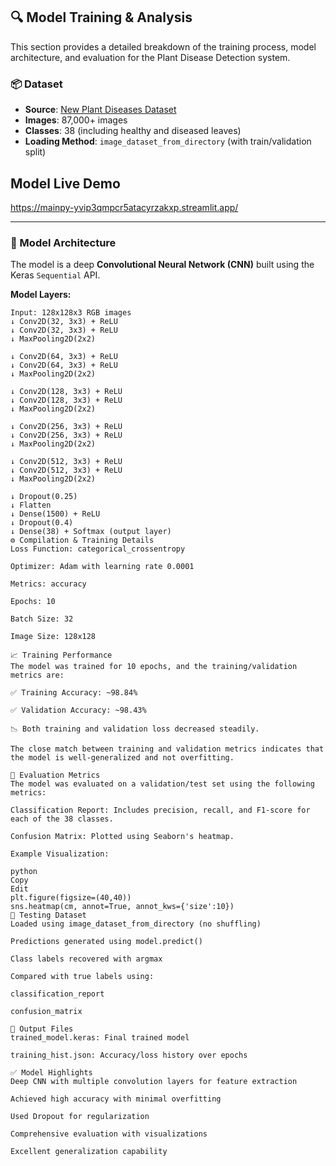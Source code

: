 ## 🔍 Model Training & Analysis

This section provides a detailed breakdown of the training process, model architecture, and evaluation for the Plant Disease Detection system.

### 📦 Dataset
- **Source**: [New Plant Diseases Dataset](https://www.kaggle.com/datasets/vipoooool/new-plant-diseases-dataset)
- **Images**: 87,000+ images
- **Classes**: 38 (including healthy and diseased leaves)
- **Loading Method**: `image_dataset_from_directory` (with train/validation split)

## Model Live Demo
https://mainpy-yvip3qmpcr5atacyrzakxp.streamlit.app/

---

### 🧠 Model Architecture

The model is a deep **Convolutional Neural Network (CNN)** built using the Keras `Sequential` API.

**Model Layers:**
```text
Input: 128x128x3 RGB images
↓ Conv2D(32, 3x3) + ReLU
↓ Conv2D(32, 3x3) + ReLU
↓ MaxPooling2D(2x2)

↓ Conv2D(64, 3x3) + ReLU
↓ Conv2D(64, 3x3) + ReLU
↓ MaxPooling2D(2x2)

↓ Conv2D(128, 3x3) + ReLU
↓ Conv2D(128, 3x3) + ReLU
↓ MaxPooling2D(2x2)

↓ Conv2D(256, 3x3) + ReLU
↓ Conv2D(256, 3x3) + ReLU
↓ MaxPooling2D(2x2)

↓ Conv2D(512, 3x3) + ReLU
↓ Conv2D(512, 3x3) + ReLU
↓ MaxPooling2D(2x2)

↓ Dropout(0.25)
↓ Flatten
↓ Dense(1500) + ReLU
↓ Dropout(0.4)
↓ Dense(38) + Softmax (output layer)
⚙️ Compilation & Training Details
Loss Function: categorical_crossentropy

Optimizer: Adam with learning rate 0.0001

Metrics: accuracy

Epochs: 10

Batch Size: 32

Image Size: 128x128

📈 Training Performance
The model was trained for 10 epochs, and the training/validation metrics are:

✅ Training Accuracy: ~98.84%

✅ Validation Accuracy: ~98.43%

📉 Both training and validation loss decreased steadily.

The close match between training and validation metrics indicates that the model is well-generalized and not overfitting.

🧪 Evaluation Metrics
The model was evaluated on a validation/test set using the following metrics:

Classification Report: Includes precision, recall, and F1-score for each of the 38 classes.

Confusion Matrix: Plotted using Seaborn's heatmap.

Example Visualization:

python
Copy
Edit
plt.figure(figsize=(40,40))
sns.heatmap(cm, annot=True, annot_kws={'size':10})
🧪 Testing Dataset
Loaded using image_dataset_from_directory (no shuffling)

Predictions generated using model.predict()

Class labels recovered with argmax

Compared with true labels using:

classification_report

confusion_matrix

📁 Output Files
trained_model.keras: Final trained model

training_hist.json: Accuracy/loss history over epochs

✅ Model Highlights
Deep CNN with multiple convolution layers for feature extraction

Achieved high accuracy with minimal overfitting

Used Dropout for regularization

Comprehensive evaluation with visualizations

Excellent generalization capability

